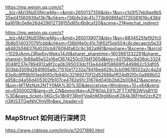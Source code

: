 https://mp.weixin.qq.com/s?__biz=MzI3NzE0NjcwMg==&mid=2650137356&idx=1&sn=c1d3f57eb9ae9b535ed41560939a13b7&chksm=f36bfe2dc41c773b9086fa01735581616c438dba1619c0e8e26d429612739155d65c6b9ca120&scene=21#wechat_redirect

https://mp.weixin.qq.com/s?__biz=MzI3NzE0NjcwMg==&mid=2650139073&idx=1&sn=8834525faf92fc03b8b5140370791cbb&chksm=f36bf4e0c41c7df62f5eb504c8cdecaecb5e33a8482b566376d020cb876094fa62c9c382a981&mpshare=1&scene=1&srcid=1029JAnmJ3Rw6xyWpks14Jtl&sharer_sharetime=1603961332291&sharer_shareid=1b68a65e52e16ef3674250c07d4f365d&key=40759bc9d36dc33243048f237e7894912a8f2ca0b395033dc113e4448f58669f5449862c53df05303bb3509d264f805a6c71510e17232a78416ed429c3cb09678502a2c4a2d63e8c8fff8b101ee90f0cfb940c32169270f12d52688a1ff24d92f0c0a869b02a958cd4a56d405302fb107ce4782e91c31674d040b2b62b008421&ascene=1&uin=MTMzNzk2NTY0MA%3D%3D&devicetype=Windows+10+x64&version=6300002f&lang=zh_CN&exportkey=AZP8OpLE6%2FTTXPB3WVsBYI0%3D&pass_ticket=5KGcSy1BrRY3RmYVqAhM3tgII8ioxK284k36FHpt2zcK2Yri3KtS3TGwNhCfmVRn&wx_header=0

## MapStruct 如何进行深拷贝
https://www.cnblogs.com/jinlin/p/12071890.html